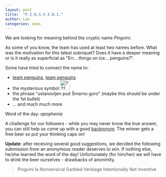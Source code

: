 ```yaml
---
layout: post
title:  "P.I.N.G.V.I.N.I."
author: Lan
categories: news
---
```


We are looking for meaning behind the cryptic name *Pingvini*.

As some of you know, the team has used at least two names before. What was the motivation for this latest sobriquet? Does it have a deeper meaning or is it really as superficial as "Err... things on ice... penguins?".

Some have tried to connect the name to:

* [team penguins](http://penguins.nhl.com),
  [team penguins](http://www.youtube.com/results?search_query=penguins+of+madagascar)
* the mysterious symbol <img src="{{ site.baseurl }}/assets/pic/al-logo.png" alt="???" height="32px">
* the phrase "ustanovljen pod Šmarno goro" (maybe this should be under the 1st bullet)
* ... and much much more

Word of the day: *apophenia*

A challenge for our followers - while you may never know the true answer, you can still help us come up with a good [backronym](https://en.wikipedia.org/wiki/Backronym). The winner gets a free beer so put your thinking caps on!

**Update**: after receiving several good suggestions, we decided the following submission from an anonymous reader deserves to win. If nothing else, he/she learned the word of the day! Unfortunately (for him/her) we will have to drink the beer ourselves - drawbacks of anonimity.

> Pingvini
> Is
> Nonsensical
> Garbled
> Verbiage
> Intentionally
> Not
> Inventive 
